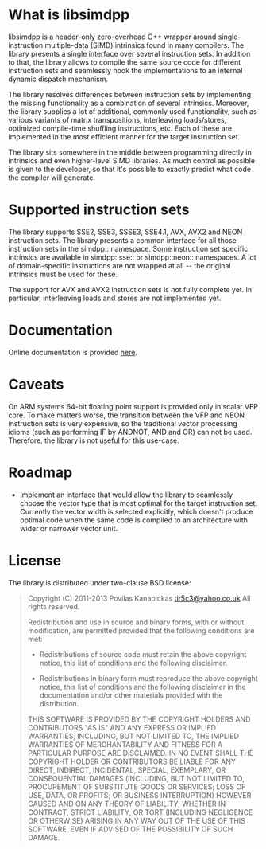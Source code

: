 
What is libsimdpp
=================

libsimdpp is a header-only zero-overhead C++ wrapper around single-instruction
multiple-data (SIMD) intrinsics found in many compilers. The library presents
a single interface over several instruction sets. In addition to that, the
library allows to compile the same source code for different instruction sets
and seamlessly hook the implementations to an internal dynamic dispatch
mechanism.

The library resolves differences between instruction sets by implementing the
missing functionality as a combination of several intrinsics. Moreover, the
library supplies a lot of additional, commonly used functionality, such as
various variants of matrix transpositions, interleaving loads/stores, optimized
compile-time shuffling instructions, etc. Each of these are implemented in the
most efficient manner for the target instruction set.

The library sits somewhere in the middle between programming directly in
intrinsics and even higher-level SIMD libraries. As much control as possible
is given to the developer, so that it's possible to exactly predict what code
the compiler will generate.

Supported instruction sets
==========================

The library supports SSE2, SSE3, SSSE3, SSE4.1, AVX, AVX2 and NEON instruction
sets. The library presents a common interface for all those instruction sets in
the simdpp:: namespace. Some instruction set specific intrinsics are available
in simdpp::sse:: or simdpp::neon:: namespaces. A lot of domain-specific
instructions are not wrapped at all -- the original intrinsics must be used for
these.

The support for AVX and AVX2 instruction sets is not fully complete yet. In
particular, interleaving loads and stores are not implemented yet.

Documentation
=============

Online documentation is provided
[here](http://p12tic.github.io/libsimdpp/doc/html).

Caveats
=======

On ARM systems 64-bit floating point support is provided only in scalar VFP
core. To make matters worse, the transition between the VFP and NEON
instruction sets is very expensive, so the traditional vector processing idioms
(such as performing IF by ANDNOT, AND and OR) can not be used. Therefore, the
library is not useful for this use-case.

Roadmap
=======

 - Implement an interface that would allow the library to seamlessly choose the
   vector type that is most optimal for the target instruction set. Currently
   the vector width is selected explicitly, which doesn't produce optimal code
   when the same code is compiled to an architecture with wider or narrower
   vector unit.

License
=======

The library is distributed under two-clause BSD license:

> Copyright (C) 2011-2013  Povilas Kanapickas tir5c3@yahoo.co.uk
> All rights reserved.
>
> Redistribution and use in source and binary forms, with or without
> modification, are permitted provided that the following conditions are met:
>
> * Redistributions of source code must retain the above copyright notice,
>   this list of conditions and the following disclaimer.
>
> * Redistributions in binary form must reproduce the above copyright notice,
>   this list of conditions and the following disclaimer in the documentation
>   and/or other materials provided with the distribution.
>
> THIS SOFTWARE IS PROVIDED BY THE COPYRIGHT HOLDERS AND CONTRIBUTORS "AS IS"
> AND ANY EXPRESS OR IMPLIED WARRANTIES, INCLUDING, BUT NOT LIMITED TO, THE
> IMPLIED WARRANTIES OF MERCHANTABILITY AND FITNESS FOR A PARTICULAR PURPOSE
> ARE DISCLAIMED. IN NO EVENT SHALL THE COPYRIGHT HOLDER OR CONTRIBUTORS BE
> LIABLE FOR ANY DIRECT, INDIRECT, INCIDENTAL, SPECIAL, EXEMPLARY, OR
> CONSEQUENTIAL DAMAGES (INCLUDING, BUT NOT LIMITED TO, PROCUREMENT OF
> SUBSTITUTE GOODS OR SERVICES; LOSS OF USE, DATA, OR PROFITS; OR BUSINESS
> INTERRUPTION) HOWEVER CAUSED AND ON ANY THEORY OF LIABILITY, WHETHER IN
> CONTRACT, STRICT LIABILITY, OR TORT (INCLUDING NEGLIGENCE OR OTHERWISE)
> ARISING IN ANY WAY OUT OF THE USE OF THIS SOFTWARE, EVEN IF ADVISED OF THE
> POSSIBILITY OF SUCH DAMAGE.

